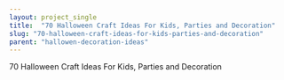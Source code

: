 ```yaml
---
layout: project_single
title:  "70 Halloween Craft Ideas For Kids, Parties and Decoration"
slug: "70-halloween-craft-ideas-for-kids-parties-and-decoration"
parent: "hallowen-decoration-ideas"
---
```

70 Halloween Craft Ideas For Kids, Parties and Decoration